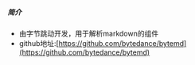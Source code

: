 ##### 简介
- 由字节跳动开发，用于解析markdown的组件
- github地址:[https://github.com/bytedance/bytemd](https://github.com/bytedance/bytemd)

